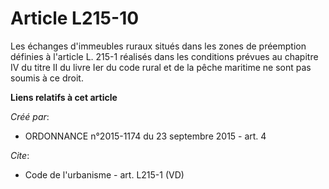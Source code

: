 # Article L215-10

Les échanges d'immeubles ruraux situés dans les zones de préemption définies à l'article L. 215-1 réalisés dans les
conditions prévues au chapitre IV du titre II du livre Ier du code rural et de la pêche maritime ne sont pas soumis à ce
droit.

**Liens relatifs à cet article**

_Créé par_:

  - ORDONNANCE n°2015-1174 du 23 septembre 2015 - art. 4

_Cite_:

  - Code de l'urbanisme - art. L215-1 (VD)
